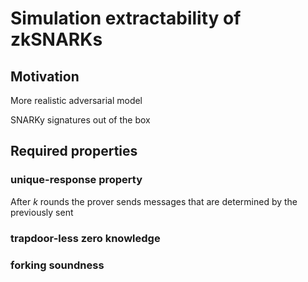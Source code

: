 # Simulation extractability of zkSNARKs

## Motivation
More realistic adversarial model

SNARKy signatures out of the box

## Required properties
### unique-response property
After $k$ rounds the prover sends messages that are determined by the previously sent 
### trapdoor-less zero knowledge
### forking soundness 
